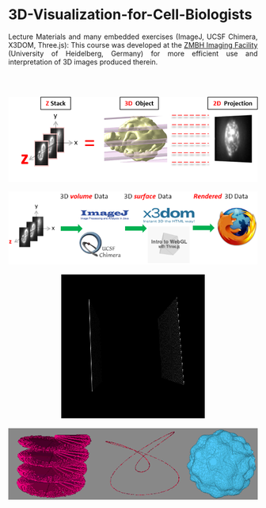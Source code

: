 # 3D-Visualization-for-Cell-Biologists
<p align="justify">
Lecture Materials and many embedded exercises (ImageJ, UCSF Chimera, X3DOM, Three.js): This course was developed at the <a href="http://www.zmbh.uni-heidelberg.de/Central_Services/Imaging_Facility/matlab.html" target="blank">ZMBH Imaging Facility</a> (University of Heidelberg, Germany) for more efficient use and interpretation of 3D images produced therein.
</p>
<br/>
<br/>
<p align="center">
<img src ="./yeast.png"></img>
<br/>
<br/>
<img src ="./3DFlowDiagram.png"></img>
<br/>
<br/>
<img src ="./aliasing3DViewer.gif"></img>
<br/>
<br/>
<img src ="./3DPatternGenerate.gif"></img>
</p>
